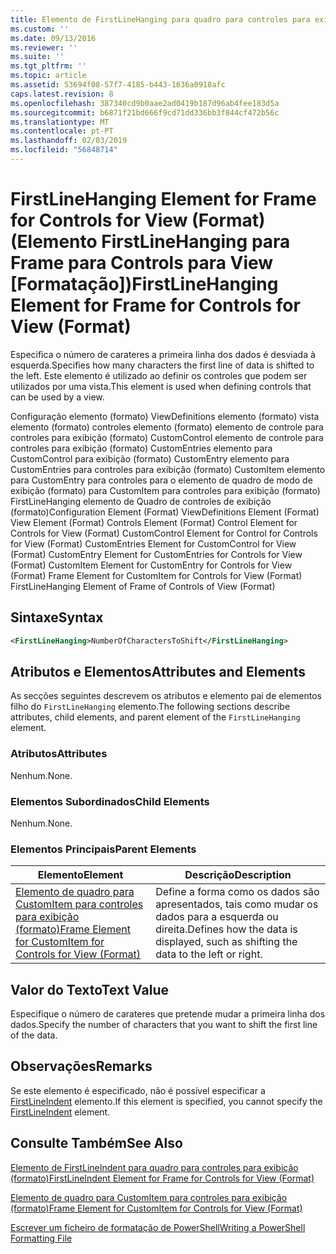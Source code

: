 ```yaml
---
title: Elemento de FirstLineHanging para quadro para controles para exibição (formato) | Documentos da Microsoft
ms.custom: ''
ms.date: 09/13/2016
ms.reviewer: ''
ms.suite: ''
ms.tgt_pltfrm: ''
ms.topic: article
ms.assetid: 53694f08-57f7-4185-b443-1636a0918afc
caps.latest.revision: 8
ms.openlocfilehash: 387340cd9b0aae2ad0419b187d96ab4fee183d5a
ms.sourcegitcommit: b6871f21bd666f9cd71dd336bb3f844cf472b56c
ms.translationtype: MT
ms.contentlocale: pt-PT
ms.lasthandoff: 02/03/2019
ms.locfileid: "56848714"
---
```

# <a name="firstlinehanging-element-for-frame-for-controls-for-view-format"></a><span data-ttu-id="f2997-102">FirstLineHanging Element for Frame for Controls for View (Format) (Elemento FirstLineHanging para Frame para Controls para View [Formatação])</span><span class="sxs-lookup"><span data-stu-id="f2997-102">FirstLineHanging Element for Frame for Controls for View (Format)</span></span>

<span data-ttu-id="f2997-103">Especifica o número de carateres a primeira linha dos dados é desviada à esquerda.</span><span class="sxs-lookup"><span data-stu-id="f2997-103">Specifies how many characters the first line of data is shifted to the left.</span></span> <span data-ttu-id="f2997-104">Este elemento é utilizado ao definir os controles que podem ser utilizados por uma vista.</span><span class="sxs-lookup"><span data-stu-id="f2997-104">This element is used when defining controls that can be used by a view.</span></span>

<span data-ttu-id="f2997-105">Configuração elemento (formato) ViewDefinitions elemento (formato) vista elemento (formato) controles elemento (formato) elemento de controle para controles para exibição (formato) CustomControl elemento de controle para controles para exibição (formato) CustomEntries elemento para CustomControl para exibição (formato) CustomEntry elemento para CustomEntries para controles para exibição (formato) CustomItem elemento para CustomEntry para controles para o elemento de quadro de modo de exibição (formato) para CustomItem para controles para exibição (formato) FirstLineHanging elemento de Quadro de controles de exibição (formato)</span><span class="sxs-lookup"><span data-stu-id="f2997-105">Configuration Element (Format) ViewDefinitions Element (Format) View Element (Format) Controls Element (Format) Control Element for Controls for View (Format) CustomControl Element for Control for Controls for View (Format) CustomEntries Element for CustomControl for View (Format) CustomEntry Element for CustomEntries for Controls for View (Format) CustomItem Element for CustomEntry for Controls for View (Format) Frame Element for CustomItem for Controls for View (Format) FirstLineHanging Element of Frame of Controls of View (Format)</span></span>

## <a name="syntax"></a><span data-ttu-id="f2997-106">Sintaxe</span><span class="sxs-lookup"><span data-stu-id="f2997-106">Syntax</span></span>

```xml
<FirstLineHanging>NumberOfCharactersToShift</FirstLineHanging>
```

## <a name="attributes-and-elements"></a><span data-ttu-id="f2997-107">Atributos e Elementos</span><span class="sxs-lookup"><span data-stu-id="f2997-107">Attributes and Elements</span></span>

<span data-ttu-id="f2997-108">As secções seguintes descrevem os atributos e elemento pai de elementos filho do `FirstLineHanging` elemento.</span><span class="sxs-lookup"><span data-stu-id="f2997-108">The following sections describe attributes, child elements, and parent element of the `FirstLineHanging` element.</span></span>

### <a name="attributes"></a><span data-ttu-id="f2997-109">Atributos</span><span class="sxs-lookup"><span data-stu-id="f2997-109">Attributes</span></span>

<span data-ttu-id="f2997-110">Nenhum.</span><span class="sxs-lookup"><span data-stu-id="f2997-110">None.</span></span>

### <a name="child-elements"></a><span data-ttu-id="f2997-111">Elementos Subordinados</span><span class="sxs-lookup"><span data-stu-id="f2997-111">Child Elements</span></span>

<span data-ttu-id="f2997-112">Nenhum.</span><span class="sxs-lookup"><span data-stu-id="f2997-112">None.</span></span>

### <a name="parent-elements"></a><span data-ttu-id="f2997-113">Elementos Principais</span><span class="sxs-lookup"><span data-stu-id="f2997-113">Parent Elements</span></span>

|<span data-ttu-id="f2997-114">Elemento</span><span class="sxs-lookup"><span data-stu-id="f2997-114">Element</span></span>|<span data-ttu-id="f2997-115">Descrição</span><span class="sxs-lookup"><span data-stu-id="f2997-115">Description</span></span>|
|-------------|-----------------|
|[<span data-ttu-id="f2997-116">Elemento de quadro para CustomItem para controles para exibição (formato)</span><span class="sxs-lookup"><span data-stu-id="f2997-116">Frame Element for CustomItem for Controls for View (Format)</span></span>](./frame-element-for-customitem-for-controls-for-view-format.md)|<span data-ttu-id="f2997-117">Define a forma como os dados são apresentados, tais como mudar os dados para a esquerda ou direita.</span><span class="sxs-lookup"><span data-stu-id="f2997-117">Defines how the data is displayed, such as shifting the data to the left or right.</span></span>|

## <a name="text-value"></a><span data-ttu-id="f2997-118">Valor do Texto</span><span class="sxs-lookup"><span data-stu-id="f2997-118">Text Value</span></span>

<span data-ttu-id="f2997-119">Especifique o número de carateres que pretende mudar a primeira linha dos dados.</span><span class="sxs-lookup"><span data-stu-id="f2997-119">Specify the number of characters that you want to shift the first line of the data.</span></span>

## <a name="remarks"></a><span data-ttu-id="f2997-120">Observações</span><span class="sxs-lookup"><span data-stu-id="f2997-120">Remarks</span></span>

<span data-ttu-id="f2997-121">Se este elemento é especificado, não é possível especificar a [FirstLineIndent](./firstlineindent-element-for-frame-for-controls-for-view-format.md) elemento.</span><span class="sxs-lookup"><span data-stu-id="f2997-121">If this element is specified, you cannot specify the [FirstLineIndent](./firstlineindent-element-for-frame-for-controls-for-view-format.md) element.</span></span>

## <a name="see-also"></a><span data-ttu-id="f2997-122">Consulte Também</span><span class="sxs-lookup"><span data-stu-id="f2997-122">See Also</span></span>

[<span data-ttu-id="f2997-123">Elemento de FirstLineIndent para quadro para controles para exibição (formato)</span><span class="sxs-lookup"><span data-stu-id="f2997-123">FirstLineIndent Element for Frame for Controls for View (Format)</span></span>](./firstlineindent-element-for-frame-for-controls-for-view-format.md)

[<span data-ttu-id="f2997-124">Elemento de quadro para CustomItem para controles para exibição (formato)</span><span class="sxs-lookup"><span data-stu-id="f2997-124">Frame Element for CustomItem for Controls for View (Format)</span></span>](./frame-element-for-customitem-for-controls-for-view-format.md)

[<span data-ttu-id="f2997-125">Escrever um ficheiro de formatação de PowerShell</span><span class="sxs-lookup"><span data-stu-id="f2997-125">Writing a PowerShell Formatting File</span></span>](./writing-a-powershell-formatting-file.md)
